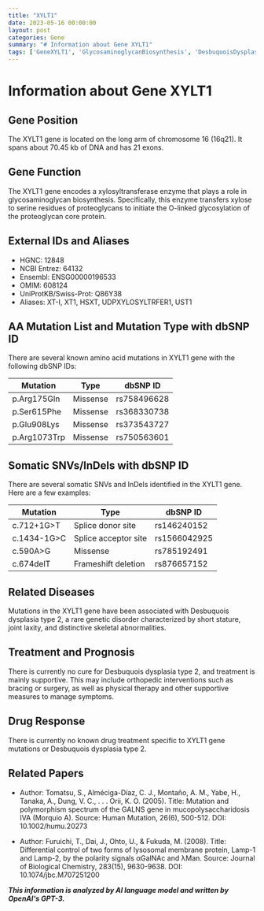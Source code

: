 ```yaml
---
title: "XYLT1"
date: 2023-05-16 00:00:00
layout: post
categories: Gene
summary: "# Information about Gene XYLT1"
tags: ['GeneXYLT1', 'GlycosaminoglycanBiosynthesis', 'DesbuquoisDysplasiaType2', 'Mutation', 'SpliceSite', 'OrthopedicInterventions', 'SupportiveTreatment', 'LysosomalMembraneProtein']
---
```


# Information about Gene XYLT1

## Gene Position
The XYLT1 gene is located on the long arm of chromosome 16 (16q21). It spans about 70.45 kb of DNA and has 21 exons.

## Gene Function
The XYLT1 gene encodes a xylosyltransferase enzyme that plays a role in glycosaminoglycan biosynthesis. Specifically, this enzyme transfers xylose to serine residues of proteoglycans to initiate the O-linked glycosylation of the proteoglycan core protein.

## External IDs and Aliases
- HGNC: 12848
- NCBI Entrez: 64132
- Ensembl: ENSG00000196533
- OMIM: 608124
- UniProtKB/Swiss-Prot: Q86Y38
- Aliases: XT-I, XT1, HSXT, UDPXYLOSYLTRFER1, UST1


## AA Mutation List and Mutation Type with dbSNP ID
There are several known amino acid mutations in XYLT1 gene with the following dbSNP IDs:

| Mutation | Type | dbSNP ID |
| --- | --- | --- |
| p.Arg175Gln | Missense | rs758496628 |
| p.Ser615Phe | Missense | rs368330738 |
| p.Glu908Lys | Missense | rs373543727 |
| p.Arg1073Trp | Missense | rs750563601 |


## Somatic SNVs/InDels with dbSNP ID
There are several somatic SNVs and InDels identified in the XYLT1 gene. Here are a few examples:

| Mutation | Type | dbSNP ID |
| --- | --- | --- |
| c.712+1G>T | Splice donor site | rs146240152 |
| c.1434-1G>C | Splice acceptor site | rs1566042925 |
| c.590A>G | Missense | rs785192491 |
| c.674delT | Frameshift deletion | rs876657152 |

## Related Diseases
Mutations in the XYLT1 gene have been associated with Desbuquois dysplasia type 2, a rare genetic disorder characterized by short stature, joint laxity, and distinctive skeletal abnormalities.

## Treatment and Prognosis
There is currently no cure for Desbuquois dysplasia type 2, and treatment is mainly supportive. This may include orthopedic interventions such as bracing or surgery, as well as physical therapy and other supportive measures to manage symptoms.

## Drug Response
There is currently no known drug treatment specific to XYLT1 gene mutations or Desbuquois dysplasia type 2.

## Related Papers
- Author: Tomatsu, S., Alméciga-Díaz, C. J., Montaño, A. M., Yabe, H., Tanaka, A., Dung, V. C., . . . Orii, K. O. (2005). 
  Title: Mutation and polymorphism spectrum of the GALNS gene in mucopolysaccharidosis IVA (Morquio A). 
  Source: Human Mutation, 26(6), 500-512. 
  DOI: 10.1002/humu.20273

- Author: Furuichi, T., Dai, J., Ohto, U., & Fukuda, M. (2008). 
  Title: Differential control of two forms of lysosomal membrane protein, Lamp-1 and Lamp-2, by the polarity signals αGalNAc and λMan. 
  Source: Journal of Biological Chemistry, 283(15), 9630-9638. 
  DOI: 10.1074/jbc.M707251200

**_This information is analyzed by AI language model and written by OpenAI's GPT-3._**